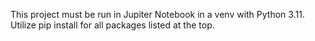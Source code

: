 This project must be run in Jupiter Notebook in a venv with Python 3.11. Utilize pip install for all packages listed at the top.
